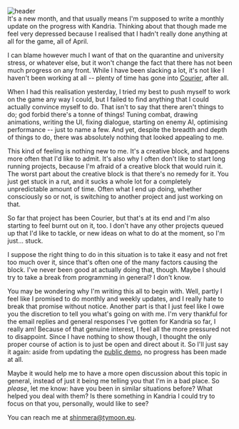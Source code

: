 ![header](https://filebox.tymoon.eu//file/TVRrMU5BPT0=)  
It's a new month, and that usually means I'm supposed to write a monthly update on the progress with Kandria. Thinking about that though made me feel very depressed because I realised that I hadn't really done anything at all for the game, all of April.

I can blame however much I want of that on the quarantine and university stress, or whatever else, but it won't change the fact that there has not been much progress on any front. While I have been slacking a lot, it's not like I haven't been working at all -- plenty of time has gone into [Courier](https://github.com/shirakumo/courier), after all.

When I had this realisation yesterday, I tried my best to push myself to work on the game any way I could, but I failed to find anything that I could actually convince myself to do. That isn't to say that there aren't things to do; god forbid there's a tonne of things! Tuning combat, drawing animations, writing the UI, fixing dialogue, starting on enemy AI, optimising performance -- just to name a few. And yet, despite the breadth and depth of things to do, there was absolutely nothing that looked appealing to me.

This kind of feeling is nothing new to me. It's a creative block, and happens more often that I'd like to admit. It's also why I often don't like to start long running projects, because I'm afraid of a creative block that would ruin it. The worst part about the creative block is that there's no remedy for it. You just get stuck in a rut, and it sucks a whole lot for a completely unpredictable amount of time. Often what I end up doing, whether consciously so or not, is switching to another project and just working on that.

So far that project has been Courier, but that's at its end and I'm also starting to feel burnt out on it, too. I don't have any other projects queued up that I'd like to tackle, or new ideas on what to do at the moment, so I'm just... stuck.

I suppose the right thing to do in this situation is to take it easy and not fret too much over it, since that's often one of the many factors causing the block. I've never been good at actually doing that, though. Maybe I should try to take a break from programming in general? I don't know.

You may be wondering why I'm writing this all to begin with. Well, partly I feel like I promised to do monthly and weekly updates, and I really hate to break that promise without notice. Another part is that I just feel like I owe you the discretion to tell you what's going on with me. I'm very thankful for the email replies and general responses I've gotten for Kandria so far, I really am! Because of that genuine interest, I feel all the more pressured not to disappoint. Since I have nothing to show though, I thought the only proper course of action is to just be open and direct about it. So I'll just say it again: aside from updating the [public demo](https://kandria.com/prototype.html), no progress has been made at all.

Maybe it would help me to have a more open discussion about this topic in general, instead of just it being me telling you that I'm in a bad place. So *please*, let me know: have you been in similar situations before? What helped you deal with them? Is there something in Kandria I could try to focus on that you, personally, would like to see?

You can reach me at [shinmera@tymoon.eu](mailto:shinmera@tymoon.eu).
